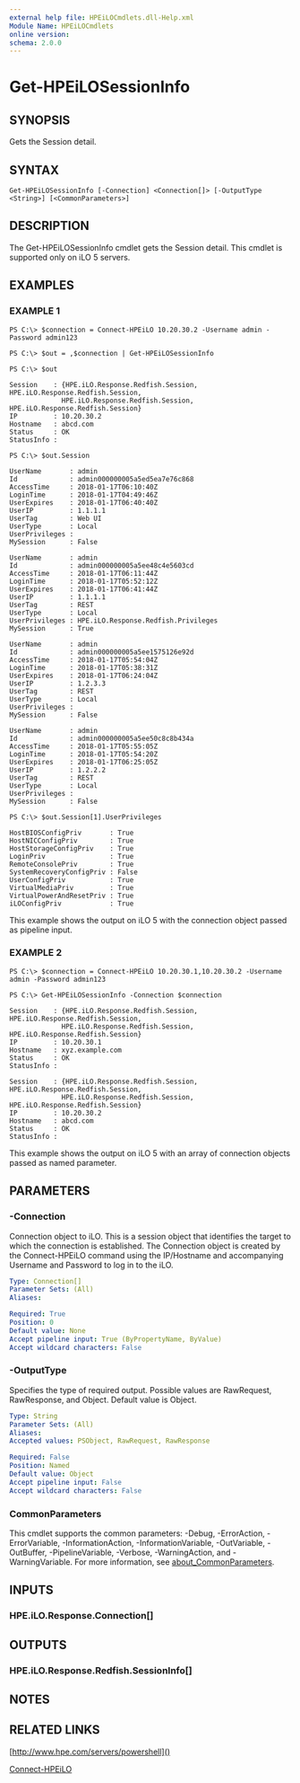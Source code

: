 ```yaml
---
external help file: HPEiLOCmdlets.dll-Help.xml
Module Name: HPEiLOCmdlets
online version:
schema: 2.0.0
---
```


# Get-HPEiLOSessionInfo

## SYNOPSIS
Gets the Session detail.

## SYNTAX

```
Get-HPEiLOSessionInfo [-Connection] <Connection[]> [-OutputType <String>] [<CommonParameters>]
```

## DESCRIPTION
The Get-HPEiLOSessionInfo cmdlet gets the Session detail.
This cmdlet is supported only on iLO 5 servers.

## EXAMPLES

### EXAMPLE 1
```
PS C:\> $connection = Connect-HPEiLO 10.20.30.2 -Username admin -Password admin123

PS C:\> $out = ,$connection | Get-HPEiLOSessionInfo

PS C:\> $out

Session    : {HPE.iLO.Response.Redfish.Session, HPE.iLO.Response.Redfish.Session, 
             HPE.iLO.Response.Redfish.Session, HPE.iLO.Response.Redfish.Session}
IP         : 10.20.30.2
Hostname   : abcd.com
Status     : OK
StatusInfo : 

PS C:\> $out.Session

UserName       : admin
Id             : admin000000005a5ed5ea7e76c868
AccessTime     : 2018-01-17T06:10:40Z
LoginTime      : 2018-01-17T04:49:46Z
UserExpires    : 2018-01-17T06:40:40Z
UserIP         : 1.1.1.1
UserTag        : Web UI
UserType       : Local
UserPrivileges : 
MySession      : False

UserName       : admin
Id             : admin000000005a5ee48c4e5603cd
AccessTime     : 2018-01-17T06:11:44Z
LoginTime      : 2018-01-17T05:52:12Z
UserExpires    : 2018-01-17T06:41:44Z
UserIP         : 1.1.1.1
UserTag        : REST
UserType       : Local
UserPrivileges : HPE.iLO.Response.Redfish.Privileges
MySession      : True

UserName       : admin
Id             : admin000000005a5ee1575126e92d
AccessTime     : 2018-01-17T05:54:04Z
LoginTime      : 2018-01-17T05:38:31Z
UserExpires    : 2018-01-17T06:24:04Z
UserIP         : 1.2.3.3
UserTag        : REST
UserType       : Local
UserPrivileges : 
MySession      : False

UserName       : admin
Id             : admin000000005a5ee50c8c8b434a
AccessTime     : 2018-01-17T05:55:05Z
LoginTime      : 2018-01-17T05:54:20Z
UserExpires    : 2018-01-17T06:25:05Z
UserIP         : 1.2.2.2
UserTag        : REST
UserType       : Local
UserPrivileges : 
MySession      : False

PS C:\> $out.Session[1].UserPrivileges

HostBIOSConfigPriv       : True
HostNICConfigPriv        : True
HostStorageConfigPriv    : True
LoginPriv                : True
RemoteConsolePriv        : True
SystemRecoveryConfigPriv : False
UserConfigPriv           : True
VirtualMediaPriv         : True
VirtualPowerAndResetPriv : True
iLOConfigPriv            : True
```

This example shows the output on iLO 5 with the connection object passed as pipeline input.

### EXAMPLE 2
```
PS C:\> $connection = Connect-HPEiLO 10.20.30.1,10.20.30.2 -Username admin -Password admin123

PS C:\> Get-HPEiLOSessionInfo -Connection $connection

Session    : {HPE.iLO.Response.Redfish.Session, HPE.iLO.Response.Redfish.Session, 
             HPE.iLO.Response.Redfish.Session, HPE.iLO.Response.Redfish.Session}
IP         : 10.20.30.1
Hostname   : xyz.example.com
Status     : OK
StatusInfo : 

Session    : {HPE.iLO.Response.Redfish.Session, HPE.iLO.Response.Redfish.Session, 
             HPE.iLO.Response.Redfish.Session, HPE.iLO.Response.Redfish.Session}
IP         : 10.20.30.2
Hostname   : abcd.com
Status     : OK
StatusInfo :
```

This example shows the output on iLO 5 with an array of connection objects passed as named parameter.

## PARAMETERS

### -Connection
Connection object to iLO.
This is a session object that identifies the target to which the connection is established.
The Connection object is created by the Connect-HPEiLO command using the IP/Hostname and accompanying Username and Password to log in to the iLO.

```yaml
Type: Connection[]
Parameter Sets: (All)
Aliases:

Required: True
Position: 0
Default value: None
Accept pipeline input: True (ByPropertyName, ByValue)
Accept wildcard characters: False
```

### -OutputType
Specifies the type of required output.
Possible values are RawRequest, RawResponse, and Object.
Default value is Object.

```yaml
Type: String
Parameter Sets: (All)
Aliases:
Accepted values: PSObject, RawRequest, RawResponse

Required: False
Position: Named
Default value: Object
Accept pipeline input: False
Accept wildcard characters: False
```

### CommonParameters
This cmdlet supports the common parameters: -Debug, -ErrorAction, -ErrorVariable, -InformationAction, -InformationVariable, -OutVariable, -OutBuffer, -PipelineVariable, -Verbose, -WarningAction, and -WarningVariable. For more information, see [about_CommonParameters](http://go.microsoft.com/fwlink/?LinkID=113216).

## INPUTS

### HPE.iLO.Response.Connection[]
## OUTPUTS

### HPE.iLO.Response.Redfish.SessionInfo[]
## NOTES

## RELATED LINKS

[http://www.hpe.com/servers/powershell]()

[Connect-HPEiLO]()

